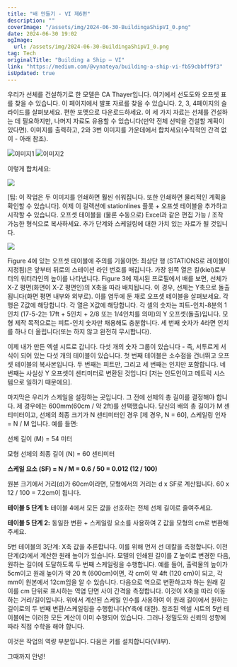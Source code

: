 ```yaml
---
title: "배 만들기 - VI 제6편"
description: ""
coverImage: "/assets/img/2024-06-30-BuildingaShipVI_0.png"
date: 2024-06-30 19:02
ogImage:
  url: /assets/img/2024-06-30-BuildingaShipVI_0.png
tag: Tech
originalTitle: "Building a Ship — VI"
link: "https://medium.com/@vynateya/building-a-ship-vi-fb59cbbff9f3"
isUpdated: true
---
```


우리가 선체를 건설하기로 한 모델은 CA Thayer입니다. 여기에서 선도도와 오프셋 표를 찾을 수 있습니다. 이 페이지에서 발표 자료를 찾을 수 있습니다. 2, 3, 4페이지의 슬라이드를 살펴보세요. 편한 포맷으로 다운로드하세요. 이 세 가지 자료는 선체를 건설하는 데 필요하지만, 나머지 자료도 유용할 수 있습니다(만약 전체 선박을 건설할 계획이 있다면). 이미지를 출력하고, 2와 3번 이미지를 가운데에서 합치세요(수직적인 간격 없이 - 아래 참조).

![이미지1](/assets/img/2024-06-30-BuildingaShipVI_0.png)
![이미지2](/assets/img/2024-06-30-BuildingaShipVI_1.png)

이렇게 합치세요:

<div class="content-ad"></div>

<img src="/assets/img/2024-06-30-BuildingaShipVI_2.png" />

[팁: 이 작업은 두 이미지를 인쇄하면 훨씬 쉬워집니다. 또한 인쇄하면 물리적인 계획을 확인할 수 있습니다]. 이제 이 컬렉션에 stationlines 플롯 + 오프셋 테이블을 추가하고 시작할 수 있습니다. 오프셋 테이블을 (물론 수동으로) Excel과 같은 편집 가능 / 조작 가능한 형식으로 복사하세요. 추가 단계와 스케일링에 대한 가치 있는 자료가 될 것입니다.

<img src="/assets/img/2024-06-30-BuildingaShipVI_3.png" />

Figure 4에 있는 오프셋 테이블에 주의를 기울이면: 최상단 행 (STATIONS로 레이블이 지정됨)은 앞부터 뒤로의 스테이션 라인 번호를 매깁니다. 가장 왼쪽 열은 킬(kiel)로부터의 워터라인의 높이를 나타냅니다. Figure 3에 제시된 프로필에서 배를 보면, 선체가 X-Z 평면(화면이 X-Z 평면인)의 X축을 따라 배치됩니다. 이 경우, 선체는 Y축으로 돌출됩니다(화면 평면 내부와 외부로). 이를 염두에 둔 채로 오프셋 테이블을 살펴보세요. 각 행은 Z값에 해당합니다. 각 열은 X값에 해당합니다. 각 셀의 숫자는 피트-인치-8분의 1인치 (17-5-2는 17ft + 5인치 + 2/8 또는 1/4인치를 의미)의 Y 오프셋(돌출)입니다. 모형 제작 목적으로는 피트-인치 숫자만 채용해도 충분합니다. 세 번째 숫자가 4라면 인치를 하나 더 올립니다(또는 하지 않고 완전히 무시합니다).

<div class="content-ad"></div>

이제 내가 만든 엑셀 시트로 갑니다. 다섯 개의 숫자 그룹이 있습니다 - 즉, 서투르게 서식이 되어 있는 다섯 개의 테이블이 있습니다. 첫 번째 테이블은 소수점을 건너뛰고 오프셋 테이블의 복사본입니다. 두 번째는 피트만, 그리고 세 번째는 인치만 포함합니다. 네 번째는 사실상 Y 오프셋이 센티미터로 변환된 것입니다 [저는 인도인이고 메트릭 시스템으로 일하기 때문에요].

마지막은 우리가 스케일을 설정하는 곳입니다. 그 전에 선체의 총 길이를 결정해야 합니다. 제 경우에는 600mm(60cm / 약 2ft)를 선택했습니다. 당신의 배의 총 길이가 M 센티미터이고, 선체의 최종 크기가 N 센티미터인 경우 [제 경우, N = 60], 스케일링 인자 = N / M 입니다. 예를 들면:

선체 길이 (M) = 54 미터

모형 선체의 최종 길이 (N) = 60 센티미터

<div class="content-ad"></div>

**스케일 요소 (SF) = N / M = 0.6 / 50 = 0.012 (12 / 100)**

원본 크기에서 거리(d)가 60cm이라면, 모형에서의 거리는 d x SF로 계산됩니다. 60 x 12 / 100 = 7.2cm이 됩니다.

**테이블 5 단계 1:** 테이블 4에서 모든 값을 선호하는 전체 선체 길이로 줄여주세요.

**테이블 5 단계 2:** 동일한 변환 + 스케일링 요소를 사용하여 Z 값을 모형의 cm로 변환해주세요.

<div class="content-ad"></div>

5번 테이블의 3단계: X축 값을 추론합니다. 이를 위해 먼저 선 데칼을 측정합니다. 이전 단계(2)에서 계산한 원래 높이가 있습니다. 모델의 인쇄된 길이를 Z 높이로 변경한 다음, 원하는 길이에 도달하도록 두 번째 스케일링을 수행합니다. 예를 들어, 출력물의 높이가 5cm이고 원래 높이가 약 20 ft (600cm)이면, 각 cm이 약 4ft (120 cm)이 되고, 각 mm이 원본에서 12cm임을 알 수 있습니다. 다음으로 역으로 변환하고자 하는 원래 길이를 cm 단위로 표시하는 역염 단면 사이 간격을 측정합니다. 이것이 X축을 따라 이동하는 거리/길이입니다. 위에서 계산된 스케일 인수를 사용하여 이 원래 길이에서 원하는 길이로의 두 번째 변환/스케일링을 수행합니다(Y축에 대한). 참조된 엑셀 시트의 5번 테이블에는 이러한 모든 계산이 이미 수행되어 있습니다. 그러나 정밀도와 신뢰의 성향에 따라 직접 수학을 해야 합니다.

이것은 작업의 역량 부분입니다. 다음은 키를 설치합니다(VII부).

그때까지 안녕!
